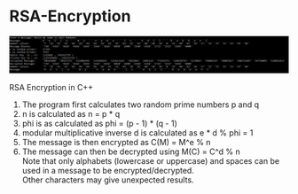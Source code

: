 # RSA-Encryption

![Example](https://raw.githubusercontent.com/AdilRabbani/RSA-Encryption/master/example.PNG)

RSA Encryption in C++ <br />
1) The program first calculates two random prime numbers p and q <br />
2) n is calculated as n = p * q <br />
3) phi is as calculated as phi = (p - 1) * (q - 1) <br />
4) modular multiplicative inverse d is calculated as e * d % phi = 1 <br />
5) The message is then encrypted as C(M) = M^e % n <br />
6) The message can then be decrypted using M(C) = C^d % n <br />
Note that only alphabets (lowercase or uppercase) and spaces can be used in a message to be encrypted/decrypted. <br />
Other characters may give unexpected results.
